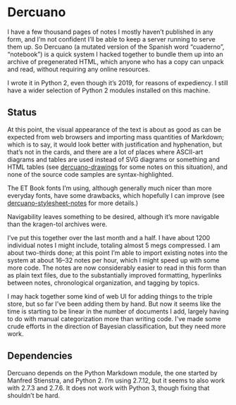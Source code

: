 Dercuano
========

I have a few thousand pages of notes I mostly haven’t published in any
form, and I’m not confident I’ll be able to keep a server running to
serve them up.  So Dercuano (a mutated version of the Spanish word
“cuaderno”, “notebook”) is a quick system I hacked together to bundle
them up into an archive of pregenerated HTML, which anyone who has a
copy can unpack and read, without requiring any online resources.

I wrote it in Python 2, even though it’s 2019, for reasons of
expediency.  I still have a wider selection of Python 2 modules
installed on this machine.

Status
------

At this point, the visual appearance of the text is about as good as
can be expected from web browsers and importing mass quantities of
Markdown; which is to say, it would look better with justification and
hyphenation, but that’s not in the cards, and there are a lot of
places where ASCII-art diagrams and tables are used instead of SVG
diagrams or something and HTML tables (see
[dercuano-drawings](markdown/dercuano-drawings) for some notes on this
situation), and none of the source code samples are
syntax-highlighted.

The ET Book fonts I’m using, although generally much nicer than more
everyday fonts, have some drawbacks, which hopefully I can improve
(see [dercuano-stylesheet-notes](markdown/dercuano-stylesheet-notes)
for more details.)

Navigability leaves something to be desired, although it’s more
navigable than the kragen-tol archives were.

I’ve put this together over the last month and a half.  I have about
1200 individual notes I might include, totaling almost 5 megs
compressed.  I
am about two-thirds done;
at this point I’m able to import existing notes into the system
at about 16–32 notes per hour, which I might speed up with some more code.
The
notes are now considerably easier to read in this form than as plain
text files, due to the substantially improved formatting, hyperlinks
between notes, chronological organization, and tagging by topics.

I may hack together some kind of web UI for adding things to the
triple store, but so far I’ve been adding them by hand.  But now it
seems like the time is starting to be linear in the number of
documents I add, largely having to do with manual categorization more
than writing code.  I’ve made some crude efforts in the direction of
Bayesian classification, but they need more work.

Dependencies
------------

Dercuano depends on the Python Markdown module, the one started by
Manfred Stienstra, and Python 2.  I’m using 2.7.12, but it seems to
also work with 2.7.3 and 2.7.6.  It does not work with Python 3,
though fixing that shouldn’t be hard.
